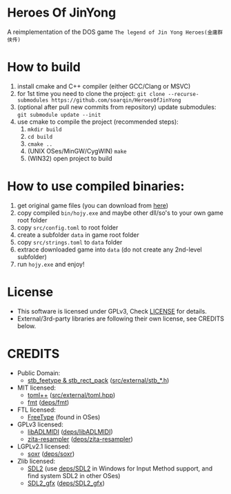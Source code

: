 # Heroes Of JinYong
A reimplementation of the DOS game `The legend of Jin Yong Heroes(金庸群侠传)`

# How to build
1. install cmake and C++ compiler (either GCC/Clang or MSVC)
2. for 1st time you need to clone the project: `git clone --recurse-submodules https://github.com/soarqin/HeroesOfJinYong`
3. (optional after pull new commits from repository) update submodules: `git submodule update --init`
4. use cmake to compile the project (recommended steps):
   1. `mkdir build`
   2. `cd build`
   3. `cmake ..`
   4. (UNIX OSes/MinGW/CygWIN) `make`
   4. (WIN32) open project to build
  
# How to use compiled binaries:
1. get original game files (you can download from [here](https://dos.zczc.cz/games/金庸群侠传/download))
2. copy compiled `bin/hojy.exe` and maybe other dll/so's to your own game root folder
3. copy `src/config.toml` to root folder
4. create a subfolder `data` in game root folder
5. copy `src/strings.toml` to `data` folder
6. extrace downloaded game into `data` (do not create any 2nd-level subfolder)
7. run `hojy.exe` and enjoy!

# License
* This software is licensed under GPLv3, Check [LICENSE](LICENSE) for details.
* External/3rd-party libraries are following their own license, see CREDITS below.

# CREDITS
* Public Domain:
   * [stb_feetype & stb_rect_pack](https://github.com/nothings/stb) ([src/external/stb_*.h](src/external))
* MIT licensed:
   * [toml++](https://github.com/marzer/tomlplusplus) ([src/external/toml.hpp](src/external/toml.hpp))
   * [fmt](https://github.com/fmtlib/fmt) ([deps/fmt](deps/fmt))
* FTL licensed:
   * [FreeType](https://www.freetype.org) (found in OSes)
* GPLv3 licensed:
   * [libADLMIDI](https://github.com/Wohlstand/libADLMIDI) ([deps/libADLMIDI](deps/libADLMIDI))
   * [zita-resampler](https://kokkinizita.linuxaudio.org/linuxaudio/zita-resampler/resampler.html) ([deps/zita-resampler](deps/zita-resampler))
* LGPLv2.1 licensed:
   * [soxr](http://soxr.sourceforge.net/) ([deps/soxr](deps/soxr))
* Zlib licensed:
   * [SDL2](https://www.libsdl.org/) (use [deps/SDL2](deps/SDL2) in Windows for Input Method support, and find system SDL2 in other OSes)
   * [SDL2_gfx](https://sourceforge.net/projects/sdl2gfx/) ([deps/SDL2_gfx](deps/SDL2_gfx))
